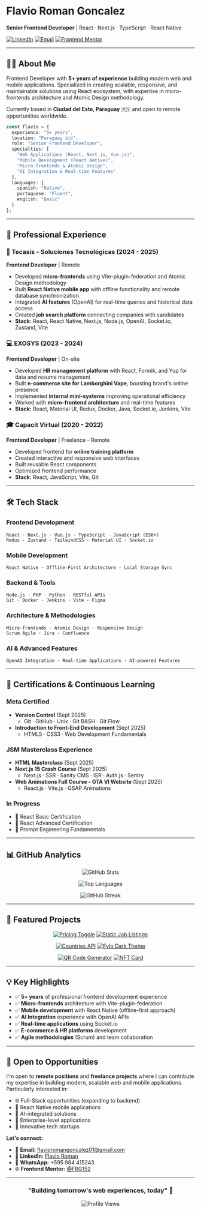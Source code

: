 # Flavio Roman Goncalez

**Senior Frontend Developer** | React · Next.js · TypeScript · React Native

[![LinkedIn](https://img.shields.io/badge/LinkedIn-Connect-0077B5?style=flat&logo=linkedin)](https://www.linkedin.com/in/flavio-roman-46044b368/)
[![Email](https://img.shields.io/badge/Email-Contact-D14836?style=flat&logo=gmail)](mailto:flavioromangoncalez01@gmail.com)
[![Frontend Mentor](https://img.shields.io/badge/Frontend_Mentor-Profile-5F3DC4?style=flat&logo=frontendmentor)](https://www.frontendmentor.io/profile/FRG152)

---

## 👨‍💻 About Me

Frontend Developer with **5+ years of experience** building modern web and mobile applications. Specialized in creating scalable, responsive, and maintainable solutions using React ecosystem, with expertise in micro-frontends architecture and Atomic Design methodology.

Currently based in **Ciudad del Este, Paraguay** 🇵🇾 and open to remote opportunities worldwide.

```typescript
const flavio = {
  experience: "5+ years",
  location: "Paraguay 🇵🇾",
  role: "Senior Frontend Developer",
  specialties: [
    "Web Applications (React, Next.js, Vue.js)",
    "Mobile Development (React Native)",
    "Micro-frontends & Atomic Design",
    "AI Integration & Real-time Features"
  ],
  languages: {
    spanish: "Native",
    portuguese: "Fluent",
    english: "Basic"
  }
};
```

---

## 💼 Professional Experience

### 🚀 Tecasis - Soluciones Tecnológicas (2024 - 2025)
**Frontend Developer** | Remote

- Developed **micro-frontends** using Vite-plugin-federation and Atomic Design methodology
- Built **React Native mobile app** with offline functionality and remote database synchronization
- Integrated **AI features** (OpenAI) for real-time queries and historical data access
- Created **job search platform** connecting companies with candidates
- **Stack:** React, React Native, Next.js, Node.js, OpenAI, Socket.io, Zustand, Vite

### 💻 EXOSYS (2023 - 2024)
**Frontend Developer** | On-site

- Developed **HR management platform** with React, Formik, and Yup for data and resume management
- Built **e-commerce site for Lamborghini Vape**, boosting brand's online presence
- Implemented **internal mini-systems** improving operational efficiency
- Worked with **micro-frontend architecture** and real-time features
- **Stack:** React, Material UI, Redux, Docker, Java, Socket.io, Jenkins, Vite

### 🎓 Capacit Virtual (2020 - 2022)
**Frontend Developer** | Freelance - Remote

- Developed frontend for **online training platform**
- Created interactive and responsive web interfaces
- Built reusable React components
- Optimized frontend performance
- **Stack:** React, JavaScript, Vite, Git

---

## 🛠️ Tech Stack

### Frontend Development
```
React · Next.js · Vue.js · TypeScript · JavaScript (ES6+)
Redux · Zustand · TailwindCSS · Material UI · Socket.io
```

### Mobile Development
```
React Native · Offline-First Architecture · Local Storage Sync
```

### Backend & Tools
```
Node.js · PHP · Python · RESTful APIs
Git · Docker · Jenkins · Vite · Figma
```

### Architecture & Methodologies
```
Micro-frontends · Atomic Design · Responsive Design
Scrum Agile · Jira · Confluence
```

### AI & Advanced Features
```
OpenAI Integration · Real-time Applications · AI-powered Features
```

---

## 📜 Certifications & Continuous Learning

### Meta Certified
- **Version Control** (Sept 2025)
  - Git · GitHub · Unix · Git BASH · Git Flow
- **Introduction to Front-End Development** (Sept 2025)
  - HTML5 · CSS3 · Web Development Fundamentals

### JSM Masterclass Experience
- **HTML Masterclass** (Sept 2025)
- **Next.js 15 Crash Course** (Sept 2025)
  - Next.js · SSR · Sanity CMS · ISR · Auth.js · Sentry
- **Web Animations Full Course - GTA VI Website** (Sept 2025)
  - React.js · Vite.js · GSAP Animations

### In Progress
- 🎯 React Basic Certification
- 🎯 React Advanced Certification
- 🎯 Prompt Engineering Fundamentals

---

## 📊 GitHub Analytics

<div align="center">
  
![GitHub Stats](https://github-readme-stats.vercel.app/api?username=FlavioRoman&show_icons=true&theme=tokyonight&hide_border=true&bg_color=1a1b27&title_color=70a5fd&icon_color=bf91f3&text_color=38bdae)

![Top Languages](https://github-readme-stats.vercel.app/api/top-langs/?username=FlavioRoman&layout=compact&theme=tokyonight&hide_border=true&bg_color=1a1b27&title_color=70a5fd&text_color=38bdae)

![GitHub Streak](https://github-readme-streak-stats.herokuapp.com/?user=FlavioRoman&theme=tokyonight&hide_border=true&background=1a1b27&ring=70a5fd&fire=bf91f3&currStreakLabel=38bdae)

</div>

---

## 🎯 Featured Projects

<div align="center">

[![Pricing Toggle](https://github-readme-stats.vercel.app/api/pin/?username=FlavioRoman&repo=pricing_toggle&theme=tokyonight&hide_border=true&bg_color=1a1b27&title_color=70a5fd&icon_color=bf91f3&text_color=38bdae)](https://github.com/FlavioRoman/pricing_toggle)
[![Static Job Listings](https://github-readme-stats.vercel.app/api/pin/?username=FlavioRoman&repo=static_job_listings&theme=tokyonight&hide_border=true&bg_color=1a1b27&title_color=70a5fd&icon_color=bf91f3&text_color=38bdae)](https://github.com/FlavioRoman/static_job_listings)

[![Countries API](https://github-readme-stats.vercel.app/api/pin/?username=FlavioRoman&repo=est_countries_api_with_color_theme_switcher&theme=tokyonight&hide_border=true&bg_color=1a1b27&title_color=70a5fd&icon_color=bf91f3&text_color=38bdae)](https://github.com/FlavioRoman/est_countries_api_with_color_theme_switcher)
[![Fylo Dark Theme](https://github-readme-stats.vercel.app/api/pin/?username=FlavioRoman&repo=fylo_dark_theme&theme=tokyonight&hide_border=true&bg_color=1a1b27&title_color=70a5fd&icon_color=bf91f3&text_color=38bdae)](https://github.com/FlavioRoman/fylo_dark_theme)

[![QR Code Generator](https://github-readme-stats.vercel.app/api/pin/?username=FlavioRoman&repo=qr-code-js&theme=tokyonight&hide_border=true&bg_color=1a1b27&title_color=70a5fd&icon_color=bf91f3&text_color=38bdae)](https://github.com/FlavioRoman/qr-code-js)
[![NFT Card](https://github-readme-stats.vercel.app/api/pin/?username=FlavioRoman&repo=nft_card&theme=tokyonight&hide_border=true&bg_color=1a1b27&title_color=70a5fd&icon_color=bf91f3&text_color=38bdae)](https://github.com/FlavioRoman/nft_card)

</div>

---

## 💡 Key Highlights

- ✅ **5+ years** of professional frontend development experience
- ✅ **Micro-frontends** architecture with Vite-plugin-federation
- ✅ **Mobile development** with React Native (offline-first approach)
- ✅ **AI Integration** experience with OpenAI APIs
- ✅ **Real-time applications** using Socket.io
- ✅ **E-commerce & HR platforms** development
- ✅ **Agile methodologies** (Scrum) and team collaboration

---

## 💼 Open to Opportunities

I'm open to **remote positions** and **freelance projects** where I can contribute my expertise in building modern, scalable web and mobile applications. Particularly interested in:

- 🌐 Full-Stack opportunities (expanding to backend)
- 📱 React Native mobile applications
- 🤖 AI-integrated solutions
- 🏢 Enterprise-level applications
- 🚀 Innovative tech startups

**Let's connect:**
- 📧 **Email:** [flavioromangoncalez01@gmail.com](mailto:flavioromangoncalez01@gmail.com)
- 💼 **LinkedIn:** [Flavio Roman](https://www.linkedin.com/in/flavio-roman-46044b368/)
- 📱 **WhatsApp:** +595 984 415243
- 🌐 **Frontend Mentor:** [@FRG152](https://www.frontendmentor.io/profile/FRG152)

---

<div align="center">
  
### "Building tomorrow's web experiences, today" 🚀

![Profile Views](https://komarev.com/ghpvc/?username=FlavioRoman&color=70a5fd&style=flat)

</div>
